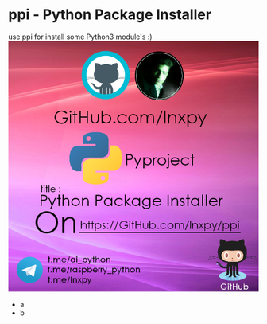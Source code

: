 # ppi - Python Package Installer
use ppi for install some Python3 module's :)
<img src='https://github.com/lnxpy/ppi/blob/master/ppi.png'>

<ul>
  <li>a</li>
  <li>b</li>
  </ul>
